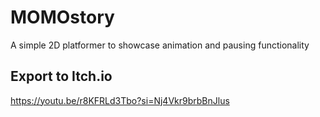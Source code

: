 # MOMOstory
A simple 2D platformer to showcase animation and pausing functionality

## Export to Itch.io
https://youtu.be/r8KFRLd3Tbo?si=Nj4Vkr9brbBnJlus
